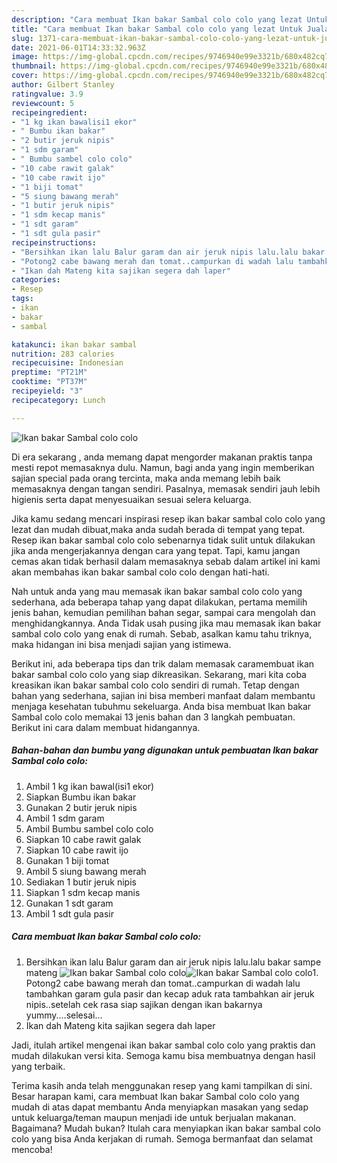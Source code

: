 ```yaml
---
description: "Cara membuat Ikan bakar Sambal colo colo yang lezat Untuk Jualan"
title: "Cara membuat Ikan bakar Sambal colo colo yang lezat Untuk Jualan"
slug: 1371-cara-membuat-ikan-bakar-sambal-colo-colo-yang-lezat-untuk-jualan
date: 2021-06-01T14:33:32.963Z
image: https://img-global.cpcdn.com/recipes/9746940e99e3321b/680x482cq70/ikan-bakar-sambal-colo-colo-foto-resep-utama.jpg
thumbnail: https://img-global.cpcdn.com/recipes/9746940e99e3321b/680x482cq70/ikan-bakar-sambal-colo-colo-foto-resep-utama.jpg
cover: https://img-global.cpcdn.com/recipes/9746940e99e3321b/680x482cq70/ikan-bakar-sambal-colo-colo-foto-resep-utama.jpg
author: Gilbert Stanley
ratingvalue: 3.9
reviewcount: 5
recipeingredient:
- "1 kg ikan bawalisi1 ekor"
- " Bumbu ikan bakar"
- "2 butir jeruk nipis"
- "1 sdm garam"
- " Bumbu sambel colo colo"
- "10 cabe rawit galak"
- "10 cabe rawit ijo"
- "1 biji tomat"
- "5 siung bawang merah"
- "1 butir jeruk nipis"
- "1 sdm kecap manis"
- "1 sdt garam"
- "1 sdt gula pasir"
recipeinstructions:
- "Bersihkan ikan lalu Balur garam dan air jeruk nipis lalu.lalu bakar sampe mateng"
- "Potong2 cabe bawang merah dan tomat..campurkan di wadah lalu tambahkan garam gula pasir dan kecap aduk rata tambahkan air jeruk nipis..setelah cek rasa siap sajikan dengan ikan bakarnya yummy....selesai..."
- "Ikan dah Mateng kita sajikan segera dah laper"
categories:
- Resep
tags:
- ikan
- bakar
- sambal

katakunci: ikan bakar sambal 
nutrition: 283 calories
recipecuisine: Indonesian
preptime: "PT21M"
cooktime: "PT37M"
recipeyield: "3"
recipecategory: Lunch

---
```



![Ikan bakar Sambal colo colo](https://img-global.cpcdn.com/recipes/9746940e99e3321b/680x482cq70/ikan-bakar-sambal-colo-colo-foto-resep-utama.jpg)

Di era  sekarang , anda memang dapat mengorder makanan praktis tanpa mesti repot memasaknya dulu. Namun, bagi anda yang ingin memberikan sajian special pada orang tercinta, maka anda memang lebih baik memasaknya dengan tangan sendiri. Pasalnya, memasak sendiri jauh lebih higienis serta dapat menyesuaikan sesuai selera keluarga.

Jika kamu sedang mencari inspirasi resep ikan bakar sambal colo colo yang lezat dan mudah dibuat,maka anda sudah berada di tempat yang tepat. Resep ikan bakar sambal colo colo  sebenarnya tidak sulit untuk dilakukan jika anda mengerjakannya dengan cara yang tepat. Tapi, kamu jangan cemas akan tidak berhasil dalam memasaknya 
sebab dalam artikel ini kami akan membahas ikan bakar sambal colo colo dengan hati-hati.  



Nah untuk anda yang mau memasak ikan bakar sambal colo colo yang sederhana, ada beberapa tahap yang dapat dilakukan, pertama memilih jenis bahan, kemudian pemilihan bahan segar, sampai cara mengolah dan menghidangkannya. Anda Tidak usah pusing jika mau memasak ikan bakar sambal colo colo yang enak di rumah. Sebab, asalkan kamu  tahu triknya, maka hidangan ini bisa menjadi sajian yang istimewa.

Berikut ini, ada beberapa tips dan trik dalam memasak caramembuat ikan bakar sambal colo colo yang siap dikreasikan. Sekarang, mari kita coba kreasikan ikan bakar sambal colo colo sendiri di rumah. Tetap dengan bahan yang sederhana, sajian ini bisa memberi manfaat dalam membantu menjaga kesehatan tubuhmu sekeluarga. Anda bisa membuat Ikan bakar Sambal colo colo memakai 13 jenis bahan dan 3 langkah pembuatan. Berikut ini cara dalam membuat hidangannya.

<!--inarticleads1-->

##### Bahan-bahan dan bumbu yang digunakan untuk pembuatan Ikan bakar Sambal colo colo:

1. Ambil 1 kg ikan bawal(isi1 ekor)
1. Siapkan  Bumbu ikan bakar
1. Gunakan 2 butir jeruk nipis
1. Ambil 1 sdm garam
1. Ambil  Bumbu sambel colo colo
1. Siapkan 10 cabe rawit galak
1. Siapkan 10 cabe rawit ijo
1. Gunakan 1 biji tomat
1. Ambil 5 siung bawang merah
1. Sediakan 1 butir jeruk nipis
1. Siapkan 1 sdm kecap manis
1. Gunakan 1 sdt garam
1. Ambil 1 sdt gula pasir




<!--inarticleads2-->

##### Cara membuat Ikan bakar Sambal colo colo:

1. Bersihkan ikan lalu Balur garam dan air jeruk nipis lalu.lalu bakar sampe mateng
<img src="https://img-global.cpcdn.com/steps/4f30cf690b04a98c/160x128cq70/ikan-bakar-sambal-colo-colo-langkah-memasak-1-foto.jpg" alt="Ikan bakar Sambal colo colo"><img src="https://img-global.cpcdn.com/steps/2a83cb986f204534/160x128cq70/ikan-bakar-sambal-colo-colo-langkah-memasak-1-foto.jpg" alt="Ikan bakar Sambal colo colo">1. Potong2 cabe bawang merah dan tomat..campurkan di wadah lalu tambahkan garam gula pasir dan kecap aduk rata tambahkan air jeruk nipis..setelah cek rasa siap sajikan dengan ikan bakarnya yummy....selesai...
1. Ikan dah Mateng kita sajikan segera dah laper




Jadi, itulah artikel mengenai  ikan bakar sambal colo colo  yang praktis dan mudah dilakukan versi kita. Semoga kamu bisa membuatnya dengan hasil yang terbaik. 

Terima kasih anda telah menggunakan resep yang kami tampilkan di sini. Besar harapan kami, cara membuat  Ikan bakar Sambal colo colo yang mudah di atas dapat membantu Anda menyiapkan masakan yang sedap untuk keluarga/teman maupun menjadi ide untuk berjualan makanan. Bagaimana? Mudah bukan? Itulah cara menyiapkan ikan bakar sambal colo colo yang bisa Anda kerjakan di rumah. Semoga bermanfaat dan selamat mencoba!

